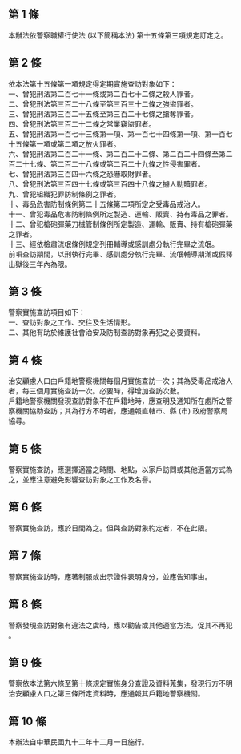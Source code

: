第 1 條
-------
本辦法依警察職權行使法 (以下簡稱本法) 第十五條第三項規定訂定之。

第 2 條
-------
依本法第十五條第一項規定得定期實施查訪對象如下：  
一、曾犯刑法第二百七十一條或第二百七十二條之殺人罪者。  
二、曾犯刑法第三百二十八條至第三百三十二條之強盜罪者。  
三、曾犯刑法第三百二十五條至第三百二十七條之搶奪罪者。  
四、曾犯刑法第三百二十二條之常業竊盜罪者。  
五、曾犯刑法第一百七十三條第一項、第一百七十四條第一項、第一百七  
    十五條第一項或第二項之放火罪者。  
六、曾犯刑法第二百二十一條、第二百二十二條、第二百二十四條至第二  
    百二十七條、第二百二十八條或第二百二十九條之性侵害罪者。  
七、曾犯刑法第三百四十六條之恐嚇取財罪者。  
八、曾犯刑法第三百四十七條或第三百四十八條之擄人勒贖罪者。  
九、曾犯組織犯罪防制條例之罪者。  
十、毒品危害防制條例第二十五條第二項所定之受毒品戒治人。  
十一、曾犯毒品危害防制條例所定製造、運輸、販賣、持有毒品之罪者。  
十二、曾犯槍砲彈藥刀械管制條例所定製造、運輸、販賣、持有槍砲彈藥  
      之罪者。  
十三、經依檢肅流氓條例規定列冊輔導或感訓處分執行完畢之流氓。  
前項查訪期間，以刑執行完畢、感訓處分執行完畢、流氓輔導期滿或假釋  
出獄後三年內為限。

第 3 條
-------
警察實施查訪項目如下：  
一、查訪對象之工作、交往及生活情形。  
二、其他有助於維護社會治安及防制查訪對象再犯之必要資料。

第 4 條
-------
治安顧慮人口由戶籍地警察機關每個月實施查訪一次；其為受毒品戒治人  
者，每三個月實施查訪一次。必要時，得增加查訪次數。  
戶籍地警察機關發現查訪對象不在戶籍地時，應查明及通知所在處所之警  
察機關協助查訪；其為行方不明者，應通報直轄市、縣 (市) 政府警察局  
協尋。

第 5 條
-------
警察實施查訪，應選擇適當之時間、地點，以家戶訪問或其他適當方式為  
之，並應注意避免影響查訪對象之工作及名譽。

第 6 條
-------
警察實施查訪，應於日間為之。但與查訪對象約定者，不在此限。

第 7 條
-------
警察實施查訪時，應著制服或出示證件表明身分，並應告知事由。

第 8 條
-------
警察發現查訪對象有違法之虞時，應以勸告或其他適當方法，促其不再犯  
。

第 9 條
-------
警察依本法第六條至第十條規定實施身分查證及資料蒐集，發現行方不明  
治安顧慮人口之第三條所定資料時，應通報其戶籍地警察機關。

第 10 條
--------
本辦法自中華民國九十二年十二月一日施行。

